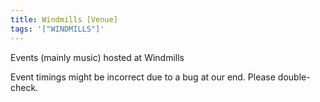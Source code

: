 ```yaml
---
title: Windmills [Venue]
tags: '["WINDMILLS"]'
--- 
```

Events (mainly music) hosted at Windmills 
 
<div class="card warn">
 <p>Event timings might be incorrect due to a bug at our end. Please double-check.</p>
</div>
